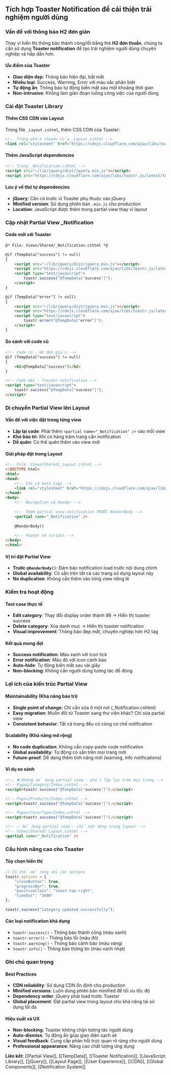 ## Tích hợp Toaster Notification để cải thiện trải nghiệm người dùng

### Vấn đề với thông báo H2 đơn giản

Thay vì hiển thị thông báo thành công/lỗi bằng thẻ **H2 đơn thuần**, chúng ta cần sử dụng **Toaster notification** để tạo trải nghiệm người dùng chuyên nghiệp và hấp dẫn hơn.

#### Ưu điểm của Toaster

- **Giao diện đẹp**: Thông báo hiện đại, bắt mắt
- **Nhiều loại**: Success, Warning, Error với màu sắc phân biệt
- **Tự động ẩn**: Thông báo tự động biến mất sau một khoảng thời gian
- **Non-intrusive**: Không làm gián đoạn luồng công việc của người dùng


### Cài đặt Toaster Library

#### Thêm CSS CDN vào Layout

Trong file `_Layout.cshtml`, thêm CSS CDN của Toaster:

```html
<!-- Trong phần <head> của _Layout.cshtml -->
<link rel="stylesheet" href="https://cdnjs.cloudflare.com/ajax/libs/toastr.js/latest/toastr.min.css" />
```


#### Thêm JavaScript dependencies

```html
<!-- Trong _Notification.cshtml -->
<script src="~/lib/jquery/dist/jquery.min.js"></script>
<script src="https://cdnjs.cloudflare.com/ajax/libs/toastr.js/latest/toastr.min.js"></script>
```


#### Lưu ý về thứ tự dependencies

- **jQuery**: Cần có trước vì Toaster phụ thuộc vào jQuery
- **Minified version**: Sử dụng phiên bản `.min.js` cho production
- **Location**: JavaScript được thêm trong partial view thay vì layout


### Cập nhật Partial View _Notification

#### Code mới với Toaster

```html
@* File: Views/Shared/_Notification.cshtml *@

@if (TempData["success"] != null)
{
    <script src="~/lib/jquery/dist/jquery.min.js"></script>
    <script src="https://cdnjs.cloudflare.com/ajax/libs/toastr.js/latest/toastr.min.js"></script>
    <script type="text/javascript">
        toastr.success("@TempData["success"]");
    </script>
}

@if (TempData["error"] != null)
{
    <script src="~/lib/jquery/dist/jquery.min.js"></script>
    <script src="https://cdnjs.cloudflare.com/ajax/libs/toastr.js/latest/toastr.min.js"></script>
    <script type="text/javascript">
        toastr.error("@TempData["error"]");
    </script>
}
```


#### So sánh với code cũ

```html
<!-- Code cũ - H2 đơn giản -->
@if (TempData["success"] != null)
{
    <h2>@TempData["success"]</h2>
}

<!-- Code mới - Toaster notification -->
<script type="text/javascript">
    toastr.success("@TempData["success"]");
</script>
```


### Di chuyển Partial View lên Layout

#### Vấn đề với việc đặt trong từng view

- **Lặp lại code**: Phải thêm `<partial name="_Notification" />` vào mỗi view
- **Khó bảo trì**: Khi có hàng trăm trang cần notification
- **Dễ quên**: Có thể quên thêm vào view mới


#### Giải pháp đặt trong Layout

```html
<!-- File: Views/Shared/_Layout.cshtml -->
<!DOCTYPE html>
<html>
<head>
    <!-- CSS và meta tags -->
    <link rel="stylesheet" href="https://cdnjs.cloudflare.com/ajax/libs/toastr.js/latest/toastr.min.css" />
</head>
<body>
    <!-- Navigation và header -->
    
    <!-- Thêm partial view notification TRƯỚC RenderBody -->
    <partial name="_Notification" />
    
    @RenderBody()
    
    <!-- Footer và scripts -->
</body>
</html>
```


#### Vị trí đặt Partial View

- **Trước `@RenderBody()`**: Đảm bảo notification load trước nội dung chính
- **Global availability**: Có sẵn trên tất cả các trang sử dụng layout này
- **No duplication**: Không cần thêm vào từng view riêng lẻ


### Kiểm tra hoạt động

#### Test case thực tế

- **Edit category**: Thay đổi display order thành 99 → Hiển thị toaster success
- **Delete category**: Xóa danh mục → Hiển thị toaster notification
- **Visual improvement**: Thông báo đẹp mắt, chuyên nghiệp hơn H2 tag


#### Kết quả mong đợi

- **Success notification**: Màu xanh với icon tick
- **Error notification**: Màu đỏ với icon cảnh báo
- **Auto-hide**: Tự động biến mất sau vài giây
- **Non-blocking**: Không cần người dùng tương tác để đóng


### Lợi ích của kiến trúc Partial View

#### Maintainability (Khả năng bảo trì)

- **Single point of change**: Chỉ cần sửa ở một nơi (_Notification.cshtml)
- **Easy migration**: Muốn đổi từ Toaster sang thư viện khác? Chỉ sửa partial view
- **Consistent behavior**: Tất cả trang đều có cùng cơ chế notification


#### Scalability (Khả năng mở rộng)

- **No code duplication**: Không cần copy-paste code notification
- **Global availability**: Tự động có sẵn trên mọi trang mới
- **Future-proof**: Dễ dàng thêm tính năng mới (warning, info notifications)


#### Ví dụ so sánh

```html
<!-- ❌ Không sử dụng partial view - phải lặp lại trên mọi trang -->
<!-- Pages/Category/Index.cshtml -->
<script>toastr.success("@TempData["success"]");</script>

<!-- Pages/Products/Index.cshtml -->  
<script>toastr.success("@TempData["success"]");</script>

<!-- Pages/CoverType/Index.cshtml -->
<script>toastr.success("@TempData["success"]");</script>

<!-- ✅ Sử dụng partial view - chỉ một dòng trong layout -->
<!-- Views/Shared/_Layout.cshtml -->
<partial name="_Notification" />
```


### Cấu hình nâng cao cho Toaster

#### Tùy chọn hiển thị

```javascript
// Có thể mở rộng với các options
toastr.options = {
    "closeButton": true,
    "progressBar": true,
    "positionClass": "toast-top-right",
    "timeOut": "3000"
};

toastr.success("Category updated successfully");
```


#### Các loại notification khả dụng

- `toastr.success()` - Thông báo thành công (màu xanh)
- `toastr.error()` - Thông báo lỗi (màu đỏ)
- `toastr.warning()` - Thông báo cảnh báo (màu vàng)
- `toastr.info()` - Thông báo thông tin (màu xanh nhạt)


### Ghi chú quan trọng

#### Best Practices

- **CDN reliability**: Sử dụng CDN ổn định cho production
- **Minified versions**: Luôn dùng phiên bản minified để tối ưu tốc độ
- **Dependency order**: jQuery phải load trước Toaster
- **Global placement**: Đặt partial view trong layout cho khả năng tái sử dụng tối đa


#### Hiệu suất và UX

- **Non-blocking**: Toaster không chặn tương tác người dùng
- **Auto-dismiss**: Tự động ẩn giúp giao diện sạch sẽ
- **Visual feedback**: Cung cấp phản hồi trực quan rõ ràng cho người dùng
- **Professional appearance**: Nâng cao chất lượng ứng dụng

**Liên kết:** [[Partial View]], [[TempData]], [[Toaster Notification]], [[JavaScript Library]], [[jQuery]], [[Layout Page]], [[User Experience]], [[CDN]], [[Global Components]], [[Notification System]]

